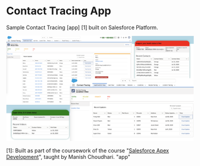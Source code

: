 # Contact Tracing App

Sample Contact Tracing [app] [1] built on Salesforce Platform.

![Contact_Tracing_App](/screenshots/screenshots.png)

[1]: Built as part of the coursework of the course "[Salesforce Apex Development](https://www.udemy.com/course/salesforce-development)", taught by Manish Choudhari. "app"



